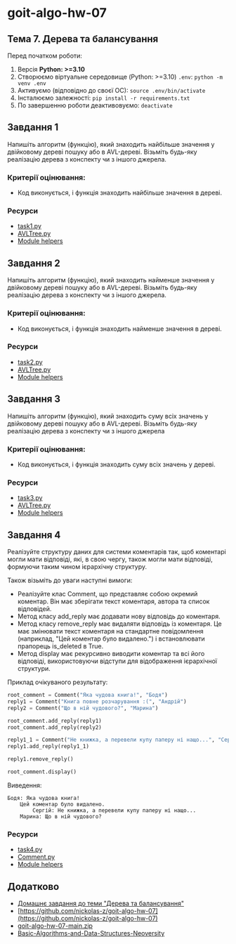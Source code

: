 # goit-algo-hw-07
## Тема 7. Дерева та балансування

Перед початком роботи:
1. Версія **Python: >=3.10**
2. Cтворюємо віртуальне середовище (Python: >=3.10) `.env`: `python -m venv .env`
3. Активуємо (відповідно до своєї ОС): `source .env/bin/activate`
4. Інсталюємо залежності: `pip install -r requirements.txt`
5. По завершенню роботи деактивовуємо: `deactivate`

## Завдання 1
Напишіть алгоритм (функцію), який знаходить найбільше значення у двійковому дереві пошуку або в AVL-дереві. Візьміть будь-яку реалізацію дерева з конспекту чи з іншого джерела.

### Критерії оцінювання:
- Код виконується, і функція знаходить найбільше значення в дереві.

### Ресурси
- [task1.py](./task1.py)
- [AVLTree.py](./AVLTree.py)
- [Module helpers](./helpers)

## Завдання 2
Напишіть алгоритм (функцію), який знаходить найменше значення у двійковому дереві пошуку або в AVL-дереві. Візьміть будь-яку реалізацію дерева з конспекту чи з іншого джерела.

### Критерії оцінювання:
- Код виконується, і функція знаходить найменше значення в дереві.

### Ресурси
- [task2.py](./task2.py)
- [AVLTree.py](./AVLTree.py)
- [Module helpers](./helpers)

## Завдання 3
Напишіть алгоритм (функцію), який знаходить суму всіх значень у двійковому дереві пошуку або в AVL-дереві. Візьміть будь-яку реалізацію дерева з конспекту чи з іншого джерела

### Критерії оцінювання:
- Код виконується, і функція знаходить суму всіх значень у дереві.

### Ресурси
- [task3.py](./task3.py)
- [AVLTree.py](./AVLTree.py)
- [Module helpers](./helpers)

## Завдання 4
Реалізуйте структуру даних для системи коментарів так, щоб коментарі могли мати відповіді, які, в свою чергу, також могли мати відповіді, формуючи таким чином ієрархічну структуру.

Також візьміть до уваги наступні вимоги:
- Реалізуйте клас Comment, що представляє собою окремий коментар. Він має зберігати текст коментаря, автора та список відповідей.
- Метод класу add_reply має додавати нову відповідь до коментаря.
- Метод класу remove_reply має видаляти відповідь із коментаря. Це має змінювати текст коментаря на стандартне повідомлення (наприклад, "Цей коментар було видалено.") і встановлювати прапорець is_deleted в True.
- Метод display має рекурсивно виводити коментар та всі його відповіді, використовуючи відступи для відображення ієрархічної структури.

Приклад очікуваного результату:
```python
root_comment = Comment("Яка чудова книга!", "Бодя")
reply1 = Comment("Книга повне розчарування :(", "Андрій")
reply2 = Comment("Що в ній чудового?", "Марина")

root_comment.add_reply(reply1)
root_comment.add_reply(reply2)

reply1_1 = Comment("Не книжка, а перевели купу паперу ні нащо...", "Сергій")
reply1.add_reply(reply1_1)

reply1.remove_reply()

root_comment.display()
```

Виведення:
```plain
Бодя: Яка чудова книга!
    Цей коментар було видалено.
        Сергій: Не книжка, а перевели купу паперу ні нащо...
    Марина: Що в ній чудового?
```

### Ресурси
- [task4.py](./task4.py)
- [Comment.py](./Comment.py)
- [Module helpers](./helpers)

## Додатково
- [Домашнє завдання до теми "Дерева та балансування"](https://www.edu.goit.global/uk/learn/24858703/19646173/19658313/homework)
- [https://github.com/nickolas-z/goit-algo-hw-07](https://github.com/nickolas-z/goit-algo-hw-07)
- [goit-algo-hw-07-main.zip](https://s3.eu-north-1.amazonaws.com/lms.goit.files/7b0301c3-1c4e-4085-9f24-5f92302267ea%D0%94%D0%977_%D0%97%D1%83%D0%B1%D1%87%D0%B8%D0%BA%D0%9C%D0%B8%D0%BA%D0%BE%D0%BB%D0%B0%D0%9C%D0%B8%D0%BA%D0%BE%D0%BB%D0%B0%D0%B9%D0%BE%D0%B2%D0%B8%D1%87.zip)
- [Basic-Algorithms-and-Data-Structures-Neoversity](https://github.com/nickolas-z/Basic-Algorithms-and-Data-Structures-Neoversity)